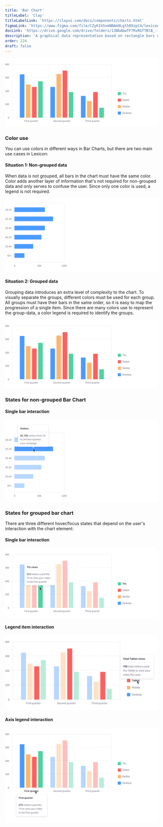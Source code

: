 ```yaml
---
title: 'Bar Chart'
titleLabel: 'Clay'
titleLabelLink: 'https://clayui.com/docs/components/charts.html'
figmaLink: 'https://www.figma.com/file/CZyK1h5vmNBAm9Lgth89zpC4/lexicon-charts?node-id=254%3A0'
docLink: 'https://drive.google.com/drive/folders/13BbAbwfF7RvRGfTBlB_--vX5Oqn4jZq8?usp=sharing'
description: 'A graphical data representation based on rectangle bars with proportional lengths and heights.'
order: 224
draft: false
---
```


![Bar Chart vertical grouped, 3 groups and 4 different datasets](./images/charts-12.png)

### Color use

You can use colors in different ways in Bar Charts, but there are two main use cases in Lexicon:

#### Situation 1: Non-grouped data

When data is not grouped, all bars in the chart must have the same color.
Color adds another layer of information that's not required for non-grouped data and only serves to confuse the user. Since only one color is used, a legend is not required.

![Bar Chart horizontal non-grouped](./images/charts-10.png)

#### Situation 2: Grouped data

Grouping data introduces an extra level of complexity to the chart. To visually separate the groups, different colors must be used for each group. All groups must have their bars in the same order, so it is easy to map the progression of a single item.
Since there are many colors use to represent the group-data, a color legend is required to identify the groups.

![Bar Chart vertical grouped, 3 groups and 4 different datasets](./images/charts-12.png)

### States for non-grouped Bar Chart

#### Single bar interaction

![Bar Chart vertical grouped, 3 groups and 4 different datasets](./images/charts-11.png)

### States for grouped bar chart

There are three different hover/focus states that depend on the user's interaction with the chart element:

#### Single bar interaction

![Bar Chart vertical grouped, 3 groups and 4 different datasets, 1 bar selected](./images/charts-13.png)

#### Legend item interaction

![Bar Chart vertical grouped, 3 groups and 4 different datasets, 1 legend item selected](./images/charts-14.png)

#### Axis legend interaction

![Bar Chart vertical grouped, 3 groups and 4 different datasets, 1 axis item in X-axis selected](./images/charts-15.png)
